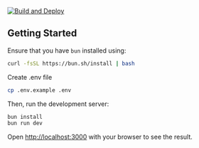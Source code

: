 [![Build and Deploy](https://github.com/TariqSaiyad/csv-reader/actions/workflows/main.yml/badge.svg)](https://github.com/TariqSaiyad/csv-reader/actions/workflows/main.yml)

## Getting Started

Ensure that you have `bun` installed using:

```bash
curl -fsSL https://bun.sh/install | bash
```

Create .env file

```bash
cp .env.example .env
```

Then, run the development server:

```bash
bun install
bun run dev
```

Open [http://localhost:3000](http://localhost:3000) with your browser to see the result.
